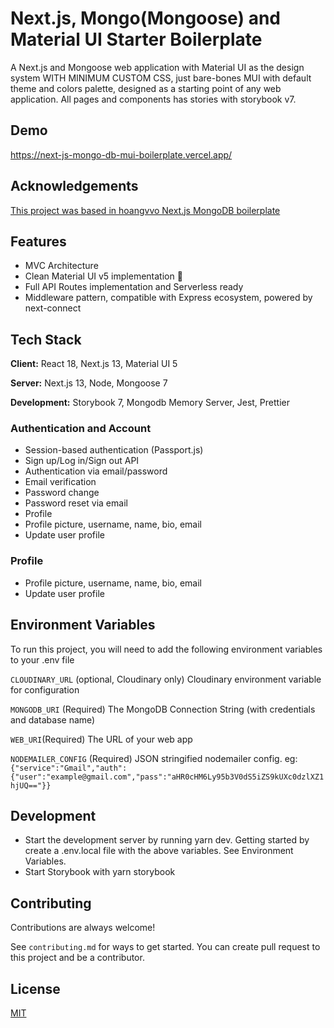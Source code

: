 
# Next.js, Mongo(Mongoose) and Material UI Starter Boilerplate

A Next.js and Mongoose web application with Material UI as the design system WITH MINIMUM CUSTOM CSS, just bare-bones MUI with default theme and colors palette, designed as a starting point of any web application. All pages and components has stories with storybook v7.


## Demo

https://next-js-mongo-db-mui-boilerplate.vercel.app/


## Acknowledgements
[This project was based in hoangvvo Next.js MongoDB boilerplate](https://stackedit.io/app#:~:text=based%20in%20hoangvvo-,Next.js%20MongoDB,-boilerplate)

## Features

- MVC Architecture
- Clean Material UI v5 implementation 💅
- Full API Routes implementation and Serverless ready
- Middleware pattern, compatible with Express ecosystem, powered by next-connect



## Tech Stack

**Client:** React 18, Next.js 13, Material UI 5

**Server:** Next.js 13, Node, Mongoose 7

**Development:** Storybook 7, Mongodb Memory Server, Jest, Prettier


### Authentication and Account
- Session-based authentication (Passport.js)
- Sign up/Log in/Sign out API
- Authentication via email/password
- Email verification
- Password change
- Password reset via email
- Profile
- Profile picture, username, name, bio, email
- Update user profile
### Profile
- Profile picture, username, name, bio, email
- Update user profile

## Environment Variables

To run this project, you will need to add the following environment variables to your .env file

`CLOUDINARY_URL` (optional, Cloudinary only) Cloudinary environment variable for configuration

`MONGODB_URI` (Required) The MongoDB Connection String (with credentials and database name)

`WEB_URI`(Required) The URL of your web app

`NODEMAILER_CONFIG` (Required) JSON stringified nodemailer config. eg: ```{"service":"Gmail","auth":{"user":"example@gmail.com","pass":"aHR0cHM6Ly95b3V0dS5iZS9kUXc0dzlXZ1hjUQ=="}}```
## Development
- Start the development server by running yarn dev. Getting started by create a .env.local file with the above variables. See Environment Variables.
- Start Storybook with yarn storybook

## Contributing

Contributions are always welcome!

See `contributing.md` for ways to get started. You can create pull request to this project and be a contributor.


## License

[MIT](https://choosealicense.com/licenses/mit/)

